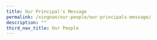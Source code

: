 ```yaml
---
title: Our Principal's Message
permalink: /xingnan/our-people/our-principals-message/
description: ""
third_nav_title: Our People
---
```

